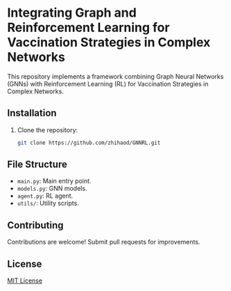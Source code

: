 # Integrating Graph and Reinforcement Learning for Vaccination Strategies in Complex Networks

This repository implements a framework combining Graph Neural Networks (GNNs) with Reinforcement Learning (RL) for Vaccination Strategies in Complex Networks.



## Installation

1. Clone the repository:
    ```bash
    git clone https://github.com/zhihaod/GNNRL.git
    ```

## File Structure
- `main.py`: Main entry point.
- `models.py`: GNN models.
- `agent.py`: RL agent.
- `utils/`: Utility scripts.

## Contributing
Contributions are welcome! Submit pull requests for improvements.

## License
[MIT License](LICENSE)
